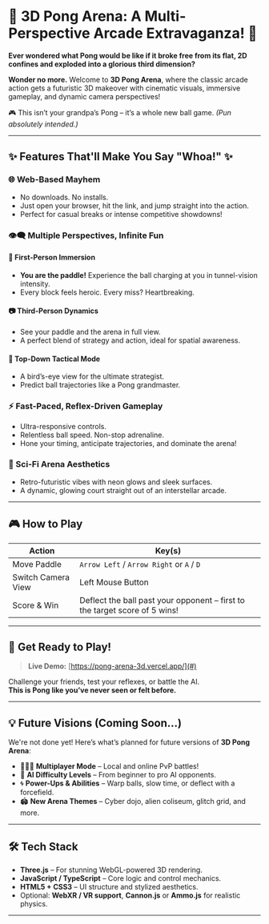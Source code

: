 # 🚀 3D Pong Arena: A Multi-Perspective Arcade Extravaganza! 🚀

**Ever wondered what Pong would be like if it broke free from its flat, 2D confines and exploded into a glorious third dimension?**

**Wonder no more.** Welcome to **3D Pong Arena**, where the classic arcade action gets a futuristic 3D makeover with cinematic visuals, immersive gameplay, and dynamic camera perspectives!

🎮 This isn’t your grandpa’s Pong – it’s a whole new ball game. _(Pun absolutely intended.)_

---

## ✨ Features That'll Make You Say "Whoa!" ✨

### 🌐 Web-Based Mayhem
- No downloads. No installs.
- Just open your browser, hit the link, and jump straight into the action.
- Perfect for casual breaks or intense competitive showdowns!

### 👁️‍🗨️ Multiple Perspectives, Infinite Fun
#### 🎯 First-Person Immersion
- **You are the paddle!** Experience the ball charging at you in tunnel-vision intensity.
- Every block feels heroic. Every miss? Heartbreaking.

#### 📷 Third-Person Dynamics
- See your paddle and the arena in full view.
- A perfect blend of strategy and action, ideal for spatial awareness.

#### 🧠 Top-Down Tactical Mode
- A bird’s-eye view for the ultimate strategist.
- Predict ball trajectories like a Pong grandmaster.

### ⚡ Fast-Paced, Reflex-Driven Gameplay
- Ultra-responsive controls.
- Relentless ball speed. Non-stop adrenaline.
- Hone your timing, anticipate trajectories, and dominate the arena!

### 🌌 Sci-Fi Arena Aesthetics
- Retro-futuristic vibes with neon glows and sleek surfaces.
- A dynamic, glowing court straight out of an interstellar arcade.

---

## 🎮 How to Play

| Action                | Key(s)                        |
|-----------------------|-------------------------------|
| Move Paddle | `Arrow Left` / `Arrow Right` or `A` / `D` |
| Switch Camera View    | Left Mouse Button |
| Score & Win           | Deflect the ball past your opponent – first to the target score of 5 wins! |

---

## 🚀 Get Ready to Play!

> **Live Demo:** [https://pong-arena-3d.vercel.app/](#)  

Challenge your friends, test your reflexes, or battle the AI.  
**This is Pong like you’ve never seen or felt before.**

---

## 💡 Future Visions (Coming Soon...)

We're not done yet! Here’s what’s planned for future versions of **3D Pong Arena**:

- 🧑‍🤝‍🧑 **Multiplayer Mode** – Local and online PvP battles!
- 🧠 **AI Difficulty Levels** – From beginner to pro AI opponents.
- 🌀 **Power-Ups & Abilities** – Warp balls, slow time, or deflect with a forcefield.
- 🏟️ **New Arena Themes** – Cyber dojo, alien coliseum, glitch grid, and more.

---

## 🛠️ Tech Stack

- **Three.js** – For stunning WebGL-powered 3D rendering.
- **JavaScript / TypeScript** – Core logic and control mechanics.
- **HTML5 + CSS3** – UI structure and stylized aesthetics.
- Optional: **WebXR / VR support**, **Cannon.js** or **Ammo.js** for realistic physics.

---
